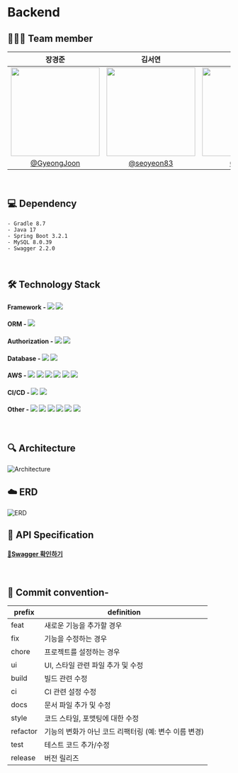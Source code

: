 # Backend

## 🧑🏻‍💻️ Team member
| 장경준                       | 김서연                       | 임동규                       |
|:------------------------------:|:------------------------------:|:------------------------------:|
|  <img src="https://github.com/user-attachments/assets/699e1e49-d04d-4fdc-9e29-5310b41b7ad1" width="200" height="200"> | <img src="https://github.com/user-attachments/assets/c58c123a-47f9-4b94-bdd4-5be70ac5eb6f" width="200" height="200">| <img src="https://github.com/user-attachments/assets/57c1b666-5cab-4016-9173-3e140458120b" width="200" height="200">|
| [@GyeongJoon](https://github.com/GyeongJoon) | [@seoyeon83](https://github.com/seoyeon83) | [@LAICME](https://github.com/LAICME) |
<br>


## 💻 Dependency
```text
- Gradle 8.7
- Java 17
- Spring Boot 3.2.1
- MySQL 8.0.39
- Swagger 2.2.0
```

<br>

## 🛠️ Technology Stack 

#### Framework - <img src="https://img.shields.io/badge/Spring Boot-6DB33F?style=for-the-social&logo=Spring Boot&logoColor=white">  <img src="https://img.shields.io/badge/Gradle-02303A?style=for-the-social&logo=Gradle&logoColor=white">
#### ORM - <img src="https://img.shields.io/badge/Spring Data JPA-6DB33F?style=for-the-social&logo=Databricks&logoColor=white">
#### Authorization - <img src="https://img.shields.io/badge/Spring Security-6DB33F?style=for-the-social&logo=springsecurity&logoColor=white"> <img src="https://img.shields.io/badge/OAuth 2.0-000000?style=for-the-social&logo=OAuth&logoColor=white">
#### Database - <img src="https://img.shields.io/badge/MySQL-4479A1.svg?style=for-the-social&logo=MySQL&logoColor=white"> <img src="https://img.shields.io/badge/Redis-%23DD0031.svg?logo=redis&logoColor=white">
#### AWS - <img src="https://img.shields.io/badge/AWS EC2-FF9900?style=for-the-social&logo=amazonec2&logoColor=white"> <img src="https://img.shields.io/badge/AWS LoadBalancer-FF9900?style=for-the-social&logo=awselasticloadbalancing&logoColor=white"> <img src="https://img.shields.io/badge/AWS Route 53-8C4FFF?style=for-the-social&logo=amazonroute53&logoColor=white"> <img src="https://img.shields.io/badge/AWS RDS-527FFF?style=for-the-social&logo=amazonrds&logoColor=white"> <img src="https://img.shields.io/badge/AWS Certificate Manager-DD344C?style=for-the-social&logo=aws&logoColor=white"> <img src="https://img.shields.io/badge/AWS IAM-DD344C?style=for-the-social&logo=amazoniam&logoColor=white">
#### CI/CD - <img src="https://img.shields.io/badge/GitHub_Actions-2088FF?logo=github-actions&logoColor=white"> <img src="https://img.shields.io/badge/Docker-2496ED?style=for-the-social&logo=docker&logoColor=white">
#### Other - <img src="https://img.shields.io/badge/Postman-FF6C37?style=for-the-social&logo=Postman&logoColor=white"> <img src="https://img.shields.io/badge/Swagger-6DB33F?style=for-the-social&logo=swagger&logoColor=white"> <img src="https://img.shields.io/badge/IntelliJ-000000.svg?logo=intellij-idea&logoColor=white"> <img src="https://img.shields.io/badge/Git-F05032?logo=git&logoColor=fff"> <img src="https://img.shields.io/badge/GitHub-%23121011.svg?logo=github&logoColor=white"> <img src="https://img.shields.io/badge/ERDCloud-000000?style=for-the-social&logo=cloud&logoColor=white"> 
<br>

## 🔍 Architecture
![Architecture](https://github.com/user-attachments/assets/e88b96ec-70c7-4ae1-801b-38fc2725e4c3)
<br>

## ☁️ ERD
![ERD](https://github.com/user-attachments/assets/3aaea101-a772-48e1-b171-b58e20e4b6ea)
<br>

## 📰 API Specification
#### [🔗Swagger 확인하기](https://m7-tave.github.io/travelbag-swagger-ui/)
<br>

## 📂 Commit convention-

| prefix   | definition                                                      |
|----------|-----------------------------------------------------------------|
| feat     | 새로운 기능을 추가할 경우                                        |
| fix      | 기능을 수정하는 경우                                             |
| chore    | 프로젝트를 설정하는 경우                                         |
| ui       | UI, 스타일 관련 파일 추가 및 수정                               |
| build    | 빌드 관련 수정                                                  |
| ci       | CI 관련 설정 수정                                               |
| docs     | 문서 파일 추가 및 수정                                           |
| style    | 코드 스타일, 포맷팅에 대한 수정                                 |
| refactor | 기능의 변화가 아닌 코드 리팩터링 (예: 변수 이름 변경)           |
| test     | 테스트 코드 추가/수정                                           |
| release  | 버전 릴리즈                                                      |


